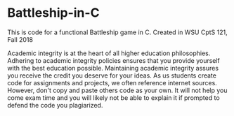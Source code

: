 # Battleship-in-C
This is code for a functional Battleship game in C. Created in WSU CptS 121, Fall 2018

Academic integrity is at the heart of all higher education philosophies. Adhering to academic integrity policies ensures that you provide yourself with the best education possible. Maintaining academic integrity assures you receive the credit you deserve for your ideas. As us students create code for assignments and projects, we often reference internet sources. However, don't copy and paste others code as your own. It will not help you come exam time and you will likely not be able to explain it if prompted to defend the code you plagiarized.
